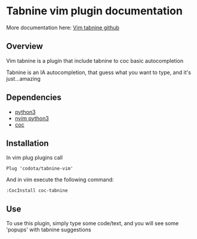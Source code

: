 # Tabnine vim plugin documentation

More documentation here: [Vim tabnine github](https://github.com/codota/tabnine-vim)

## Overview

Vim tabnine is a plugin that include tabnine to coc basic autocompletion

Tabnine is an IA autocompletion, that guess what you want to type, and it's just...amazing

## Dependencies

- [python3](https://www.python.org/downloads/)
- [nvim python3](../../doc/dotfiles/softwares_installations.md#pip-installations)
- [coc](https://github.com/neoclide/coc.nvim#quick-start)

## Installation

In vim plug plugins call

```vim
Plug 'codota/tabnine-vim'
```

And in vim execute the following command:

```vim
:CocInstall coc-tabnine
```

## Use

To use this plugin, simply type some code/text, and you will see some 'popups' with tabnine suggestions

